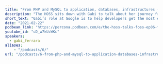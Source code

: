 ```yaml
---
title: "From PHP and MySQL to application, databases, infrastructures - Percona Podcast 06"
description: "The HOSS sits down with Gabi to talk about her journey from Brazil to the US, how she broke into the tech space, and how she ended up at Google."
short_text: "Gabi’s role at Google is to help developers get the most out of their applications, their databases, and their infrastructures. She has been a long time community member helping people in the PHP and MySQL community for years. The HOSS sits down with Gabi to talk about her journey from Brazil to the US, how she broke into the tech space, and how she ended up at Google."
date: "2021-02-22"
podbean_link: "https://percona.podbean.com/e/the-hoss-talks-foss-ep06-featuring-gabi-ferrara-dev-advocate-at-google-and-talk-about-open-source-databases-php-and-more/"
youtube_id: "cD_w7kUcWKc"
speakers:
  - gabi_ferrara
aliases:
    - "/podcasts/6/"
url: "/podcasts/6-from-php-and-mysql-to-application-databases-infrastructures"
---
```


